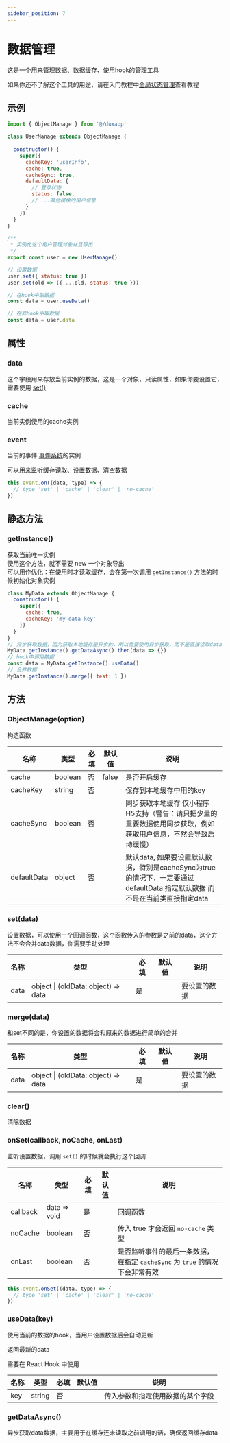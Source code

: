 ```yaml
---
sidebar_position: 7
---
```


# 数据管理

这是一个用来管理数据、数据缓存、使用hook的管理工具

如果你还不了解这个工具的用途，请在入门教程中[全局状态管理](/docs/course/started/globalState#全局状态管理)查看教程

## 示例
```js
import { ObjectManage } from '@/duxapp'

class UserManage extends ObjectManage {
  
  constructor() {
    super({
      cacheKey: 'userInfo',
      cache: true,
      cacheSync: true,
      defaultData: {
        // 登录状态
        status: false,
        // ...其他模块的用户信息
      }
    })
  }
}

/**
 * 实例化这个用户管理对象并且导出
 */
export const user = new UserManage()

// 设置数据
user.set({ status: true })
user.set(old => ({ ...old, status: true }))

// 在hook中取数据
const data = user.useData()

// 在非hook中取数据
const data = user.data
```

## 属性

### data

这个字段用来存放当前实例的数据，这是一个对象，只读属性，如果你要设置它，需要使用 [set()](#set)


### cache

当前实例使用的cache实例

### event

当前的事件 [事件系统](/docs/duxapp/utils/event)的实例

可以用来监听缓存读取、设置数据、清空数据

```js
this.event.on((data, type) => {
  // type 'set' | 'cache' | 'clear' | 'no-cache'
})
```

## 静态方法

### getInstance()

获取当前唯一实例  
使用这个方法，就不需要 new 一个对象导出  
可以用作优化：在使用时才读取缓存，会在第一次调用 `getInstance()` 方法的时候初始化对象实例

```js
class MyData extends ObjectManage {
  constructor() {
    super({
      cache: true,
      cacheKey: 'my-data-key'
    })
  }
}
// 异步获取数据，因为获取本地缓存是异步的，所以需要使用异步获取，而不是直接读取data
MyData.getInstance().getDataAsync().then(data => {})
// hook中调用数据
const data = MyData.getInstance().useData()
// 合并数据
MyData.getInstance().merge({ test: 1 })
```

## 方法

### ObjectManage(option)

构造函数

| 名称 | 类型 | 必填 | 默认值 | 说明 |
| ---- | ---- | -------- | ------- | ------- |
| cache | boolean | 否 | false | 是否开启缓存 |
| cacheKey | string | 否 |  | 保存到本地缓存中用的key |
| cacheSync | boolean | 否 |  | 同步获取本地缓存 仅小程序 H5支持（警告：请只把少量的重要数据使用同步获取，例如获取用户信息，不然会导致启动缓慢） |
| defaultData | object | 否 |  | 默认data, 如果要设置默认数据，特别是cacheSync为true的情况下，一定要通过 defaultData 指定默认数据 而不是在当前类直接指定data |

### set(data)

设置数据，可以使用一个回调函数，这个函数传入的参数是之前的data，这个方法不会合并data数据，你需要手动处理

| 名称 | 类型 | 必填 | 默认值 | 说明 |
| ---- | ---- | -------- | ------- | ------- |
| data | object \| (oldData: object) => data | 是 |  | 要设置的数据 |

### merge(data)

和set不同的是，你设置的数据将会和原来的数据进行简单的合并

| 名称 | 类型 | 必填 | 默认值 | 说明 |
| ---- | ---- | -------- | ------- | ------- |
| data | object \| (oldData: object) => data | 是 |  | 要设置的数据 |

### clear()

清除数据

### onSet(callback, noCache, onLast)

监听设置数据，调用 `set()` 的时候就会执行这个回调

| 名称 | 类型 | 必填 | 默认值 | 说明 |
| ---- | ---- | -------- | ------- | ------- |
| callback | data => void | 是 |  | 回调函数 |
| noCache | boolean | 否 |  | 传入 true 才会返回 `no-cache` 类型 |
| onLast | boolean | 否 |  | 是否监听事件的最后一条数据，在指定 `cacheSync` 为 `true` 的情况下会非常有效 |

```js
this.event.onSet((data, type) => {
  // type 'set' | 'cache' | 'clear' | 'no-cache'
})
```

### useData(key)

使用当前的数据的hook，当用户设置数据后会自动更新

返回最新的data

需要在 React Hook 中使用

| 名称 | 类型 | 必填 | 默认值 | 说明 |
| ---- | ---- | -------- | ------- | ------- |
| key | string | 否 |  | 传入参数和指定使用数据的某个字段 |

### getDataAsync()

异步获取data数据，主要用于在缓存还未读取之前调用的话，确保返回缓存data
